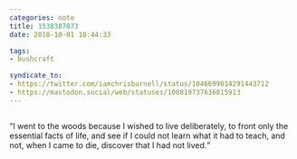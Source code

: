 ```yaml
---
categories: note
title: 1538387073
date: 2018-10-01 10:44:33

tags:
- bushcraft

syndicate_to:
- https://twitter.com/iamchrisburnell/status/1046699014291443712
- https://mastodon.social/web/statuses/100819737636815913
---
```


<figure class="media">
    <a href="https://chrisburnell.com/static/IMG_20180928_211757.jpg"><img src="https://chrisburnell.com/static/IMG_20180928_211757.jpg" alt=""></a>
</figure>

<q>I went to the woods because I wished to live deliberately, to front only the essential facts of life, and see if I could not learn what it had to teach, and not, when I came to die, discover that I had not lived.</q>
